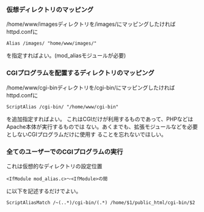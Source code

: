 ### 仮想ディレクトリのマッピング
/home/www/imagesディレクトリを/images/にマッピングしたければhttpd.confに
```
Alias /images/ "home/www/images/"
```
を指定すればよい。(mod_aliasモジュールが必要)

### CGIプログラムを配置するディレクトリのマッピング
/home/www/cgi-binディレクトリを/cgi-bin/にマッピングしたければhttpd.confに
```
ScriptAlias /cgi-bin/ "/home/www/cgi-bin"
```
を追加指定すればよい。
これはCGIだけが利用するものであって、PHPなどはApache本体が実行するものでは
ない。あくまでも、拡張モジュールなどを必要としないCGIプログラムだけに使用す
ることを忘れないでほしい。

### 全てのユーザーでのCGIプログラムの実行
これは仮想的なディレクトリの設定位置
```
<IfModule mod_alias.c>〜<IfModule>の間
```
に以下を記述するだけでよい。
```
ScriptAliasMatch /~(..*)/cgi-bin/(.*) /home/$1/public_html/cgi-bin/$2
```
